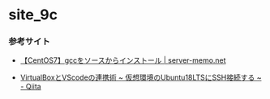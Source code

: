 # site_9c

### 参考サイト

- [【CentOS7】gccをソースからインストール | server-memo.net](https://www.server-memo.net/memo/gcc-install.html#i-4 "【CentOS7】gccをソースからインストール | server-memo.net")

- [VirtualBoxとVScodeの連携術 ~ 仮想環境のUbuntu18LTSにSSH接続する ~ - Qiita](https://qiita.com/niba2828/items/52bd7c54f19ac54695bb#virtualbox%E3%81%AE%E3%82%A4%E3%83%B3%E3%82%B9%E3%83%88%E3%83%BC%E3%83%AB "VirtualBoxとVScodeの連携術 ~ 仮想環境のUbuntu18LTSにSSH接続する ~ - Qiita")
